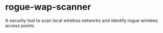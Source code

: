 # rogue-wap-scanner
A security tool to scan local wireless networks and identify rogue wireless access points.
